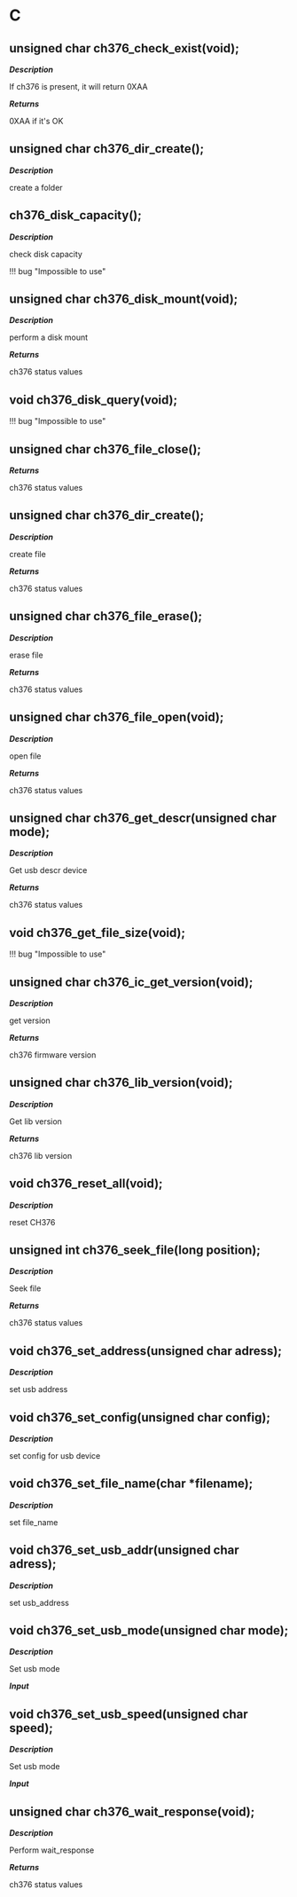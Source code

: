 # C

## unsigned char ch376_check_exist(void);

***Description***

If ch376 is present, it will return 0XAA

***Returns***

0XAA if it's OK


## unsigned char ch376_dir_create();

***Description***

create a folder



## ch376_disk_capacity();

***Description***

check disk capacity

!!! bug "Impossible to use"


## unsigned char ch376_disk_mount(void);

***Description***

perform a disk mount

***Returns***

ch376 status values


## void ch376_disk_query(void);

!!! bug "Impossible to use"


## unsigned char ch376_file_close();

***Returns***

ch376 status values


## unsigned char ch376_dir_create();

***Description***

create file

***Returns***

ch376 status values


## unsigned char ch376_file_erase();

***Description***

erase file

***Returns***

ch376 status values


## unsigned char ch376_file_open(void);

***Description***

open file

***Returns***

ch376 status values


## unsigned char ch376_get_descr(unsigned char mode);

***Description***

Get usb descr device

***Returns***

ch376 status values


## void ch376_get_file_size(void);

!!! bug "Impossible to use"


## unsigned char ch376_ic_get_version(void);

***Description***

get version

***Returns***

ch376 firmware version


## unsigned char ch376_lib_version(void);

***Description***

Get lib version

***Returns***

ch376 lib version


## void ch376_reset_all(void);

***Description***

reset CH376



## unsigned int ch376_seek_file(long position);

***Description***

Seek file

***Returns***

ch376 status values


## void ch376_set_address(unsigned char adress);

***Description***

set usb address



## void ch376_set_config(unsigned char config);

***Description***

set config for usb device



## void ch376_set_file_name(char *filename);

***Description***

set file_name



## void ch376_set_usb_addr(unsigned char adress);

***Description***

set usb_address



## void ch376_set_usb_mode(unsigned char mode);

***Description***

Set usb mode

***Input***




## void ch376_set_usb_speed(unsigned char speed);

***Description***

Set usb mode

***Input***




## unsigned char ch376_wait_response(void);

***Description***

Perform wait_response

***Returns***

ch376 status values


